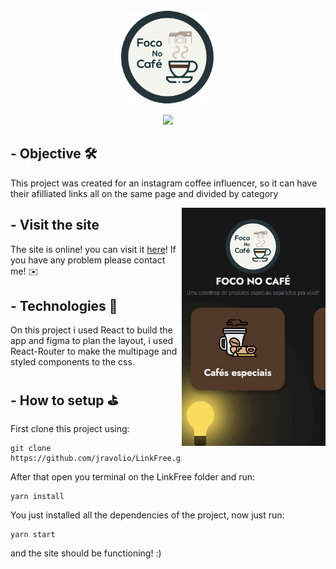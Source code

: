 <div align="center">
<img width='150' src="./src/assets/Logo.png"/>
</div>
<div align="center">

<p>    </p>
<img src="https://img.shields.io/badge/React-20232A?style=for-the-badge&logo=react&logoColor=61DAFB"/>
</div>



## -  Objective 🛠️
This project was created for an instagram coffee influencer, so it can have their afilliated links all on the same page and divided by category


<img align='right' width="230" height="" src="readmeImg\page.png" />

## - Visit the site
The site is online! you can visit it [here](https://foconocafe.com)! If you have any problem please contact me! ✉️

## - Technologies 🚀️
On this project i used React to build the app and figma to plan the layout, i used React-Router to make the multipage and styled components to the css.

## - How to setup ⛳
First clone this project using:
```
git clone https://github.com/jravolio/LinkFree.git
```
After that open you terminal on the LinkFree folder and run:
```
yarn install
```
You just installed all the dependencies of the project, now just run:
```
yarn start
```

and the site should be functioning! :)

